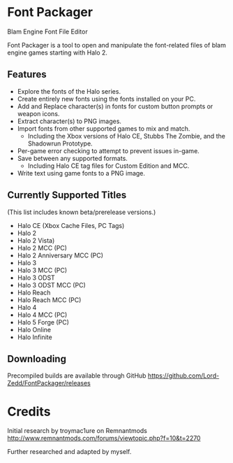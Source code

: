 # Font Packager
Blam Engine Font File Editor

Font Packager is a tool to open and manipulate the font-related files of blam engine games starting with Halo 2.

## Features
- Explore the fonts of the Halo series.
- Create entirely new fonts using the fonts installed on your PC.
- Add and Replace character(s) in fonts for custom button prompts or weapon icons.
- Extract character(s) to PNG images.
- Import fonts from other supported games to mix and match.
  - Including the Xbox versions of Halo CE, Stubbs The Zombie, and the Shadowrun Prototype.
- Per-game error checking to attempt to prevent issues in-game.
- Save between any supported formats.
  - Including Halo CE tag files for Custom Edition and MCC.
- Write text using game fonts to a PNG image.

## Currently Supported Titles
(This list includes known beta/prerelease versions.)
- Halo CE (Xbox Cache Files, PC Tags)
- Halo 2
- Halo 2 Vista)
- Halo 2 MCC (PC)
- Halo 2 Anniversary MCC (PC)
- Halo 3
- Halo 3 MCC (PC)
- Halo 3 ODST
- Halo 3 ODST MCC (PC)
- Halo Reach
- Halo Reach MCC (PC)
- Halo 4
- Halo 4 MCC (PC)
- Halo 5 Forge (PC)
- Halo Online
- Halo Infinite

## Downloading
Precompiled builds are available through GitHub https://github.com/Lord-Zedd/FontPackager/releases

# Credits
Initial research by troymac1ure on Remnantmods http://www.remnantmods.com/forums/viewtopic.php?f=10&t=2270

Further researched and adapted by myself.